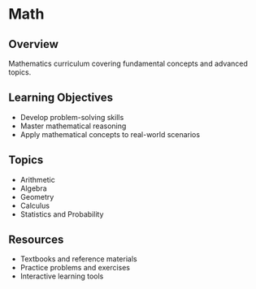 # Math

## Overview
Mathematics curriculum covering fundamental concepts and advanced topics.

## Learning Objectives
- Develop problem-solving skills
- Master mathematical reasoning
- Apply mathematical concepts to real-world scenarios

## Topics
- Arithmetic
- Algebra
- Geometry
- Calculus
- Statistics and Probability

## Resources
- Textbooks and reference materials
- Practice problems and exercises
- Interactive learning tools